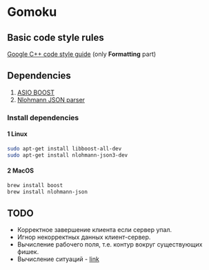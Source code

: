 # Gomoku

## Basic code style rules

[Google C++ code style guide](https://google.github.io/styleguide/cppguide.html#Formatting) (only **Formatting** part)

## Dependencies

1. [ASIO BOOST](https://www.boost.org/doc/libs/1_75_0/doc/html/boost_asio.html)
2. [Nlohmann JSON parser](https://github.com/nlohmann/json)

### Install dependencies

#### 1 Linux

```bash
sudo apt-get install libboost-all-dev
sudo apt-get install nlohmann-json3-dev
```

#### 2 MacOS

```bash
brew install boost
brew install nlohmann-json
```

## TODO

- Корректное завершение клиента если сервер упал.
- Игнор некорректных данных клиент-сервер.
- Вычисление рабочего поля, т.е. контур вокруг существующих фишек.
- Вычисление ситуаций - [link](https://arxiv.org/pdf/1912.05407.pdf)
